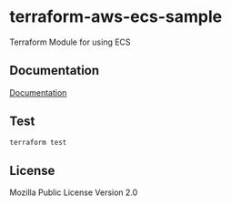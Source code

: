# terraform-aws-ecs-sample

Terraform Module for using ECS

## Documentation

[Documentation](doc.md)

## Test

```bash
terraform test
```

## License

Mozilla Public License Version 2.0
